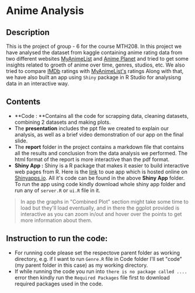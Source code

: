 # Anime Analysis

## Description
This is the project of group - 6 for the course MTH208. In this project we have analysed the dataset from kaggle containing anime rating data from two different websites [MyAnimeList](https://myanimelist.net/) and [Anime Planet](https://www.anime-planet.com/) and tried to get some insights related to groeth of anime over time, genres, studios, etc. We also tried to compare [IMDb](https://www.imdb.com/) ratings with [MyAnimeList's](https://myanimelist.net/) ratings Along with that, we have also built an app using `Shiny` package in R Studio for analysisng data in an interactive way.

## Contents
- **Code : **Contains all the code for scrapping data, cleaning datasets, combining 2 datasets and making plots.
- The **presentation** includes the ppt file we created to explain our analysis, as well as a brief video demonstration of our app on the final slide.
- The **report** folder in the project contains a markdown file that contains all the results and conclusion from the data analysis we performed. The html format of the report is more interactive than the pdf format.
- **Shiny App :** Shiny is a R package that makes it easier to build interactive web pages from R. Here is the [link](https://shabadpreet.shinyapps.io/shiny_app/) to oue app which is hosted online on [Shinyapps.io](https://shinyapps.io). All it's code can be found in the above **Shiny App** folder. To run the app using code kindly download whole shiny app folder and run any of `server.R` or `ui.R` file in it. 
> In app the graphs in "Combined Plot" section might take some time to load but they'll load eventually, and in there the ggplot provided is interactive as you can zoom in/out and hover over the points to get more information about them.

## Instruction to run the code:
- For running code please set the respectove parent folder as working directory, e.g. if I want to run `Genre.R` file in Code folder I'll set "code"(my parent folder in this case) as my working directory. 
- If while running the code you run into `there is no package called ....` error then kindly run the `Required Packages` file first to download required packages used in the code.
